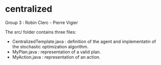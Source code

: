 # centralized

Group 3 : Robin Clerc - Pierre Vigier

The src/ folder contains three files:

- CentralizedTemplate.java : definition of the agent and implementatin of the stochastic optimization algorithm.
- MyPlan.java : representation of a valid plan.
- MyAction.java : representation of an action.